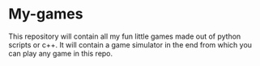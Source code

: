 # My-games
This repository will contain all my fun little games made out of python scripts or c++. It will contain a game simulator in the end from which you can play any game in this repo.
